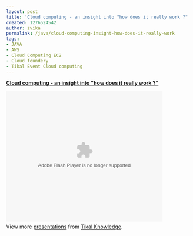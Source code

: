 ```yaml
---
layout: post
title: 'Cloud computing - an insight into "how does it really work ?" '
created: 1276524542
author: zvika
permalink: /java/cloud-computing-insight-how-does-it-really-work
tags:
- JAVA
- AWS
- Cloud Computing EC2
- Cloud foundery
- Tikal Event Cloud computing
---
```

<div style="width:425px" id="__ss_4484515"><strong style="display:block;margin:12px 0 4px"><a href="http://www.slideshare.net/tikalknowledge/cloud-computing-an-insight-into-how-does-it-really-work-4484515" title="Cloud computing - an insight into &quot;how does it really work ?&quot; ">Cloud computing - an insight into &quot;how does it really work ?&quot; </a></strong></p>
<object id="__sse4484515" width="425" height="355"><param name="movie" value="http://static.slidesharecdn.com/swf/ssplayer2.swf?doc=rssovergrailsovercloudfactoryoveraws-100612154728-phpapp01&stripped_title=cloud-computing-an-insight-into-how-does-it-really-work-4484515" /><param name="allowFullScreen" value="true"/><param name="allowScriptAccess" value="always"/><embed name="__sse4484515" src="http://static.slidesharecdn.com/swf/ssplayer2.swf?doc=rssovergrailsovercloudfactoryoveraws-100612154728-phpapp01&stripped_title=cloud-computing-an-insight-into-how-does-it-really-work-4484515" type="application/x-shockwave-flash" allowscriptaccess="always" allowfullscreen="true" width="425" height="355"></embed></object><div style="padding:5px 0 12px">View more <a href="http://www.slideshare.net/">presentations</a> from <a href="http://www.slideshare.net/tikalknowledge">Tikal Knowledge</a>.</div>
</div>
